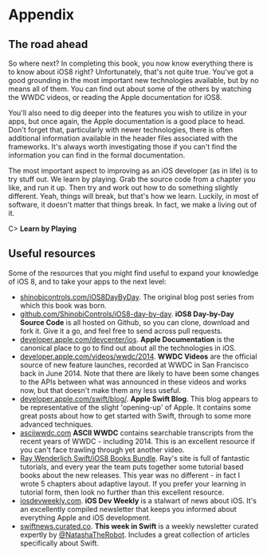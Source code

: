 # Appendix

## The road ahead

So where next? In completing this book, you now know everything there is to know
about iOS8 right? Unfortunately, that's not quite true. You've got a good grounding
in the most important new technologies available, but by no means all of them. You
can find out about some of the others by watching the WWDC videos, or reading the
Apple documentation for iOS8.

You'll also need to dig deeper into the features you wish to utilize in your apps,
but once again, the Apple documentation is a good place to head. Don't forget that,
particularly with newer technologies, there is often additional information available
in the header files associated with the frameworks. It's always worth investigating
those if you can't find the information you can find in the formal documentation.

The most important aspect to improving as an iOS developer (as in life) is to try
stuff out. We learn by playing. Grab the source code from a chapter you like, and run
it up. Then try and work out how to do something slightly different. Yeah, things
will break, but that's how we learn. Luckily, in most of software, it doesn't matter
that things break. In fact, we make a living out of it.

C> __Learn by Playing__

## Useful resources

Some of the resources that you might find useful to expand your knowledge of iOS 8,
and to take your apps to the next level:

- [shinobicontrols.com/iOS8DayByDay](http://shinobicontrols.com/iOS8DayByDay). The
original blog post series from which this book was born. 
- [github.com/ShinobiControls/iOS8-day-by-day](https://github.com/ShinobiControls/iOS8-day-by-day). 
__iOS8 Day-by-Day Source Code__ is all hosted on Github, so you can clone, download
and fork it. Give it a go, and feel free to send across pull requests.
- [developer.apple.com/devcenter/ios](https://developer.apple.com/devcenter/ios/index.action).
__Apple Documentation__ is the canonical place to go to find out about all the
technologies in iOS.
- [developer.apple.com/videos/wwdc/2014](https://developer.apple.com/videos/wwdc/2014/).
__WWDC Videos__ are the official source of new feature launches, recorded at WWDC in
San Francisco back in June 2014. Note that there are likely to have been some changes
to the APIs between what was announced in these videos and works now, but that
doesn't make them any less useful.
- [developer.apple.com/swift/blog/](https://developer.apple.com/swift/blog/). __Apple
Swift Blog__. This blog appears to be representative of the slight 'opening-up' of
Apple. It contains some great posts about how to get started with Swift, through to
some more advanced techniques.
- [asciiwwdc.com](http://asciiwwdc.com/) __ASCII WWDC__ contains searchable
transcripts from the recent years of WWDC - including 2014. This is an excellent
resource if you can't face trawling through yet another video.
- [Ray Wenderlich Swift/iOS8 Books Bundle](http://www.raywenderlich.com/store/swift-tutorials-bundle?source=visualputty).
Ray's site is full of fantastic tutorials, and every year the team puts together some
tutorial based books about the new releases. This year was no different - in fact I
wrote 5 chapters about adaptive layout. If you prefer your learning in tutorial form,
then look no further than this excellent resource.
- [iosdevweekly.com](http://iosdevweekly.com/). __iOS Dev Weekly__ is a stalwart of
news about iOS. It's an excellently compiled newsletter that keeps you informed about
everything Apple and iOS development.
- [swiftnews.curated.co](https://swiftnews.curated.co/). __This week in Swift__ is a
weekly newsletter curated expertly by
[@NatashaTheRobot](https://twitter.com/natashatherobot). Includes a great collection
of articles specifically about Swift.

